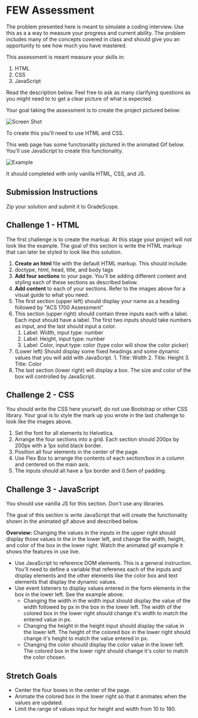 # FEW Assessment

The problem presented here is meant to simulate a coding interview. Use this as a a way to measure your progress and current ability. The problem includes many of the concepts covered in class and should give you an opportunity to see how much you have mastered. 

This assessment is meant measure your skills in: 

1. HTML
2. CSS
3. JavaScript

Read the description below. Feel free to ask as many clarifying questions as you might need to to get a clear picture of what is expected. 

Your goal taking the assessment is to create the project pictured below:

![Screen Shot](screen-shot.png)

To create this you'll need to use HTML and CSS.

This web page has some functionality pictured in the animated Gif below. You'll use JavaScript to create this functionality. 

![Example](example.gif)

It should completed with only vanilla HTML, CSS, and JS. 

## Submission Instructions

Zip your solution and submit it to GradeScope. 

## Challenge 1 - HTML

The first challenge is to create the markup. At this stage your project will not look like the example. The goal of this section is write the HTML markup that can later be styled to look like this solution. 

1. **Create an html** file with the default HTML markup. This should include: 
  1. doctype, html, head, title, and body tags
2. **Add four sections** to your page. You'll be adding different content and styling each of these sections as described below. 
3. **Add content** to each of your sections. Refer to the images above for a visual guide to what you need. 
1. The first section (upper left) should display your name as a heading followed by "ACS 1700 Assessment"
2. This section (upper right) should contain three inputs each with a label. Each input should have a label. The first two inputs should take numbers as input, and the last should input a color. 
	1. Label: Width, input type: number
	2. Label: Height, input type: number
	3. Label: Color, input type: color (type color will show the color picker)
3. (Lower left) Should display some fixed headings and some dynamic values that you will add with JavaScript. 
		1. Title: Width
		2. Title: Height
		3. Title: Color 
4. The last section (lower right) will display a box. The size and color of the box will controlled by JavaScript.
 

## Challenge 2 - CSS

You should write the CSS here yourself, do not use Bootstrap or other CSS library. Your goal is to style the mark up you wrote in the last challenge to look like the images above. 

1. Set the font for all elements to Helvetica. 
2. Arrange the four sections into a grid. Each section should 200px by 200px with a 1px solid black border.  
3. Position all four elements in the center of the page. 
3. Use Flex Box to arrange the contents of each section/box in a column and centered on the main axis.
4. The inputs should all have a 1px border and 0.5em of padding.  

## Challenge 3 - JavaScript

You should use vanilla JS for this section. Don't use any libraries. 

The goal of this section is write JavaScript that will create the functionality shown in the animated gif above and described below. 

**Overview:** Changing the values in the inputs in the upper right should display those values in the in the lower left, and change the width, height, and color of the box in the lower right. Watch the animated gif example it shows the features in use live. 

- Use JavaScript to reference DOM elements. This is a general instruction. You'll need to define a variable that referenes each of the inputs and display elements and the other elements like the color box and text elements that display the dynamic values.
- Use event listeners to display values entered in the form elements in the box in the lower left. See the example above. 
	- Changing the width in the width input should display the value of the width followed by px in the box in the lower left. The width of the colored box in the lower right should change it's width to match the entered value in px.
	- Changing the height in the height input should display the value in the lower left. The height of the colored box in the lower right should change it's height to match the value entered in px. 
	- Changing the color should display the color value in the lower left. The colored box in the lower right should change it's color to match the color chosen. 

## Stretch Goals

- Center the four boxes in the center of the page.
- Animate the colored box in the lower right so that it animates when the values are updated.
- Limit the range of values input for height and width from 10 to 180. 
